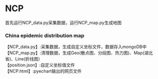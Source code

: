 # NCP
首先运行NCP_data.py采集数据，运行NCP_map.py生成地图
### China epidemic distribution map
【NCP_data.py】:采集数据，生成自定义坐标文件，数据存入mongoDB中  
【NCP_map.py】:清理数据，生成Geo(散点图、分段图、热力图)、Map(湖北省)、Line(折线图）  
【position.json】:自定义坐标值文件  
【NCP.html】:pyechart输出的网页文件  
